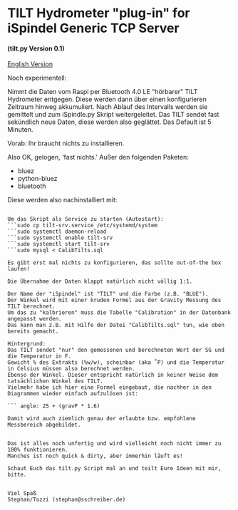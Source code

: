 # TILT Hydrometer "plug-in" for iSpindel Generic TCP Server
#### (tilt.py Version 0.1)

[English Version](README_en.md)

Noch experimentell:

Nimmt die Daten vom Raspi per Bluetooth 4.0 LE "hörbarer" TILT Hydrometer entgegen.
Diese werden dann über einen konfigurieren Zeitraum hinweg akkumuliert.
Nach Ablauf des Intervalls werden sie gemittelt und zum iSpindle.py Skript weitergeleitet.
Das TILT sendet fast sekündlich neue Daten, diese werden also geglättet.
Das Default ist 5 Minuten.

Vorab:
Ihr braucht nichts zu installieren.

Also OK, gelogen, 'fast nichts.'
Außer den folgenden Paketen:

* bluez
* python-bluez
* bluetooth

Diese werden also nachinstalliert mit:
```sudo apt-get install bluez python-bluez bluetooth

Um das Skript als Service zu starten (Autostart):
```sudo cp tilt-srv.service /etc/systemd/system
```sudo systemctl daemon-reload
```sudo systemctl enable tilt-srv
```sudo systemctl start tilt-srv
```sudo mysql < CalibTilts.sql

Es gibt erst mal nichts zu konfigurieren, das sollte out-of-the box laufen!

Die Übernahme der Daten klappt natürlich nicht völlig 1:1.

Der Name der "iSpindel" ist "TILT" und die Farbe (z.B. "BLUE").
Der Winkel wird mit einer kruden Formel aus der Gravity Messung des TILT berechnet.
Um das zu "kalbrieren" muss die Tabelle "Calibration" in der Datenbank angepasst werden.
Das kann man z.B. mit Hilfe der Datei "CalibTilts.sql" tun, wie oben bereits gemacht.

Hintergrund:
Das TILT sendet "nur" den gemessenen und berechneten Wert der SG und die Temperatur in F.
Gewicht % des Extrakts (%w/w), scheinbar (aka ˚P) und die Temperatur in Celsius müssen also berechnet werden.
Ebenso der Winkel. Dieser entspricht natürlich in keiner Weise dem tatsächlichen Winkel des TILT.
Vielmehr habe ich hier eine Formel eingebaut, die nachher in den Diagrammen wieder einfach aufzulösen ist:

``` angle: 25 + (gravP * 1.6)

Damit wird auch ziemlich genau der erlaubte bzw. empfohlene Messbereich abgebildet.


Das ist alles noch unfertig und wird vielleicht noch nicht immer zu 100% funktionieren.
Manches ist noch quick & dirty, aber immerhin läuft es!

Schaut Euch das tilt.py Script mal an und teilt Eure Ideen mit mir, bitte.


Viel Spaß
Stephan/Tozzi (stephan@sschreiber.de)
